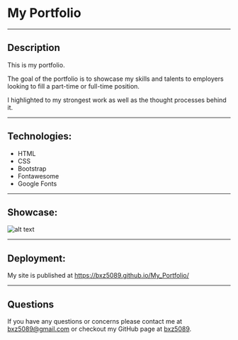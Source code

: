 # My Portfolio

---
## Description

This is my portfolio. 

The goal of the portfolio is to showcase my skills and talents to employers looking to fill a part-time or full-time position. 

I highlighted to my strongest work as well as the thought processes behind it. 

---
## Technologies:
- HTML
- CSS
- Bootstrap
- Fontawesome 
- Google Fonts

---
## Showcase:

![alt text](images/ScreenShot1.png)

---
## Deployment:

My site is published at https://bxz5089.github.io/My_Portfolio/

---
## Questions

If you have any questions or concerns please contact me at bxz5089@gmail.com or checkout my GitHub page at [bxz5089](https://github.com/bxz5089/).